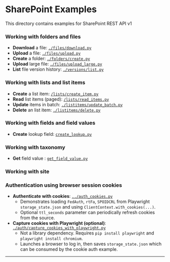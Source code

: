 # SharePoint Examples

This directory contains examples for SharePoint REST API v1
 

###  Working with folders and files  
   - **Download** a file: [`./files/download.py`](./files/download.py)  
   - **Upload** a file: [`./files/upload.py`](./files/upload.py)  
   - **Create** a folder: [`./folders/create.py`](./folders/create.py)
   - **Upload** large file: [`./files/upload_large.py`](./files/upload_large.py) 
   - **List** file version history: [`./versions/list.py`](./files/versions/list.py)

###  Working with lists and list items  
   - **Create** a list item: [`/lists/create_item.py`](./lists/create_item.py)   
   - **Read** list items (paged): [`/lists/read_items.py`](./lists/read_items.py)
   - **Update** items in batch: [`./listitems/update_batch.py`](./listitems/update_batch.py)  
   - **Delete** an list item: [`./listitems/delete.py`](./listitems/delete.py)

###   Working with fields and field values  
   - **Create** lookup field: [`create_lookup.py`](./fields/create_lookup.py)  
   
###   Working with taxonomy  
   - **Get** field value : [`get_field_value.py`](./taxonomy/get_field_value.py)  
   
###   Working with site  

###  Authentication using browser session cookies
- **Authenticate with cookies**: [`../auth_cookies.py`](../auth_cookies.py)
  - Demonstrates loading `FedAuth`, `rtFa`, `SPOIDCRL` from Playwright `storage_state.json` and using `ClientContext.with_cookies(...)`.
  - Optional `ttl_seconds` parameter can periodically refresh cookies from the source.
- **Capture cookies with Playwright (optional)**: [`./auth/capture_cookies_with_playwright.py`](./auth/capture_cookies_with_playwright.py)
  - Not a library dependency. Requires `pip install playwright` and `playwright install chromium`.
  - Launches a browser to log in, then saves `storage_state.json` which can be consumed by the cookie auth example.

---

